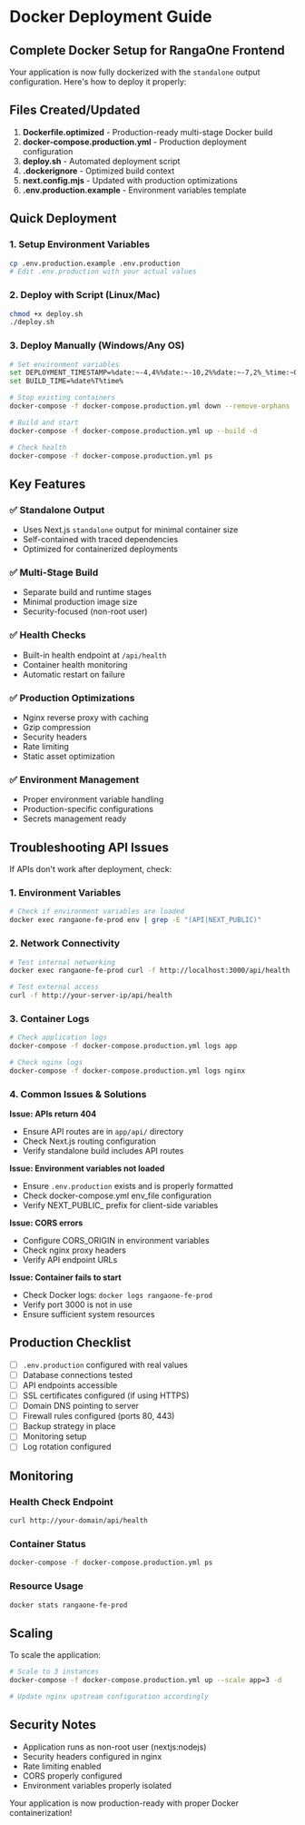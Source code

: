 # Docker Deployment Guide

## Complete Docker Setup for RangaOne Frontend

Your application is now fully dockerized with the `standalone` output configuration. Here's how to deploy it properly:

## Files Created/Updated

1. **Dockerfile.optimized** - Production-ready multi-stage Docker build
2. **docker-compose.production.yml** - Production deployment configuration
3. **deploy.sh** - Automated deployment script
4. **.dockerignore** - Optimized build context
5. **next.config.mjs** - Updated with production optimizations
6. **.env.production.example** - Environment variables template

## Quick Deployment

### 1. Setup Environment Variables
```bash
cp .env.production.example .env.production
# Edit .env.production with your actual values
```

### 2. Deploy with Script (Linux/Mac)
```bash
chmod +x deploy.sh
./deploy.sh
```

### 3. Deploy Manually (Windows/Any OS)
```bash
# Set environment variables
set DEPLOYMENT_TIMESTAMP=%date:~-4,4%%date:~-10,2%%date:~-7,2%_%time:~0,2%%time:~3,2%%time:~6,2%
set BUILD_TIME=%date%T%time%

# Stop existing containers
docker-compose -f docker-compose.production.yml down --remove-orphans

# Build and start
docker-compose -f docker-compose.production.yml up --build -d

# Check health
docker-compose -f docker-compose.production.yml ps
```

## Key Features

### ✅ Standalone Output
- Uses Next.js `standalone` output for minimal container size
- Self-contained with traced dependencies
- Optimized for containerized deployments

### ✅ Multi-Stage Build
- Separate build and runtime stages
- Minimal production image size
- Security-focused (non-root user)

### ✅ Health Checks
- Built-in health endpoint at `/api/health`
- Container health monitoring
- Automatic restart on failure

### ✅ Production Optimizations
- Nginx reverse proxy with caching
- Gzip compression
- Security headers
- Rate limiting
- Static asset optimization

### ✅ Environment Management
- Proper environment variable handling
- Production-specific configurations
- Secrets management ready

## Troubleshooting API Issues

If APIs don't work after deployment, check:

### 1. Environment Variables
```bash
# Check if environment variables are loaded
docker exec rangaone-fe-prod env | grep -E "(API|NEXT_PUBLIC)"
```

### 2. Network Connectivity
```bash
# Test internal networking
docker exec rangaone-fe-prod curl -f http://localhost:3000/api/health

# Test external access
curl -f http://your-server-ip/api/health
```

### 3. Container Logs
```bash
# Check application logs
docker-compose -f docker-compose.production.yml logs app

# Check nginx logs
docker-compose -f docker-compose.production.yml logs nginx
```

### 4. Common Issues & Solutions

**Issue: APIs return 404**
- Ensure API routes are in `app/api/` directory
- Check Next.js routing configuration
- Verify standalone build includes API routes

**Issue: Environment variables not loaded**
- Ensure `.env.production` exists and is properly formatted
- Check docker-compose.yml env_file configuration
- Verify NEXT_PUBLIC_ prefix for client-side variables

**Issue: CORS errors**
- Configure CORS_ORIGIN in environment variables
- Check nginx proxy headers
- Verify API endpoint URLs

**Issue: Container fails to start**
- Check Docker logs: `docker logs rangaone-fe-prod`
- Verify port 3000 is not in use
- Ensure sufficient system resources

## Production Checklist

- [ ] `.env.production` configured with real values
- [ ] Database connections tested
- [ ] API endpoints accessible
- [ ] SSL certificates configured (if using HTTPS)
- [ ] Domain DNS pointing to server
- [ ] Firewall rules configured (ports 80, 443)
- [ ] Backup strategy in place
- [ ] Monitoring setup
- [ ] Log rotation configured

## Monitoring

### Health Check Endpoint
```bash
curl http://your-domain/api/health
```

### Container Status
```bash
docker-compose -f docker-compose.production.yml ps
```

### Resource Usage
```bash
docker stats rangaone-fe-prod
```

## Scaling

To scale the application:

```bash
# Scale to 3 instances
docker-compose -f docker-compose.production.yml up --scale app=3 -d

# Update nginx upstream configuration accordingly
```

## Security Notes

- Application runs as non-root user (nextjs:nodejs)
- Security headers configured in nginx
- Rate limiting enabled
- CORS properly configured
- Environment variables properly isolated

Your application is now production-ready with proper Docker containerization!